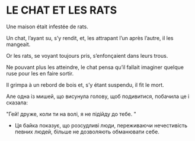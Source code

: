 # LE CHAT ET LES RATS

Une maison était infestée de rats. 

Un chat, l’ayant su, s’y rendit, et, les attrapant l’un après l’autre, il les mangeait.

Or les rats, se voyant toujours pris, s’enfonçaient dans leurs trous. 

Ne pouvant plus les atteindre, le chat pensa qu’il fallait imaginer quelque ruse pour les en faire sortir. 

Il grimpa à un rebord de bois et, s’y étant suspendu, il fit le mort. 

Але одна із мишей, що висунула голову, щоб подивитися, побачила це і сказала: 

"Гей! друже, коли ти на волі, я не підійду до тебе. "


* Ця байка показує, що розсудливі люди, переживаючи нечестивість певних людей, більше не дозволяють обманювати себе. 

